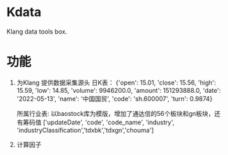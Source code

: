 # Kdata
Klang data tools box.

# 功能
1. 为Klang 提供数据采集源头
   日K表：
    {'open': 15.01, 'close': 15.56, 'high': 15.59, 'low': 14.85, 'volume': 9946200.0, 'amount': 151293888.0, 'date': '2022-05-13', 'name': '中国国贸', 'code': 'sh.600007', 'turn': 0.9874} 
   
   所属行业表:
   以baostock库为模版，增加了通达信的56个板块和gn板块，还有筹码值
    ['updateDate', 'code', 'code_name', 'industry', 'industryClassification','tdxbk','tdxgn','chouma']
2. 计算因子 

